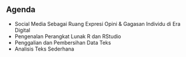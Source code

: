 ## Agenda

- Social Media Sebagai Ruang Expresi Opini & Gagasan Individu di Era Digital
- Pengenalan Perangkat Lunak R dan RStudio
- Penggalian dan Pembersihan Data Teks
- Analisis Teks Sederhana
